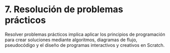 # 7. Resolución de problemas prácticos

Resolver problemas prácticos implica aplicar los principios de programación para crear soluciones mediante algoritmos, diagramas de flujo, pseudocódigo y el diseño de programas interactivos y creativos en Scratch.